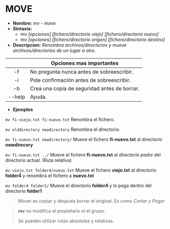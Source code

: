 # MOVE
* **Nombre:** _mv - move_
* **Sintaxis:** 
	* mv  _[opciones] [fichero/directorio viejo] [fichero/directorio nuevo]_
	* mv _[opciones] [fichero/directorio origen] [fichero/directorio destino]_
* **Descripcion:** _Renombra archivos/directorios y mueve archivos/directorios de un lugar a otro._

||Opciones mas importantes| 
| :---------: | --------- |
| -f|No pregunta nunca antes de sobreescribir.| 
| -i|Pide confirmación antes de sobreescribir.|
| -b|Crea una copia de seguridad antes de borrar.|
| --help|Ayuda.|

* **Ejemplos**

```mv fi-viejo.txt fi-nuevo.txt``` Renombra el fichero.

```mv olddirectory newdirectory``` Renombra el directorio.

```mv fi-nuevo.txt newdirectory/``` Mueve el fichero **fi-nuevo.txt** al directorio **newdirecory**

```mv fi-nuevo.txt ../``` Mueve el fichero **fi-nuevo.txt** al _directorio padre_ del directorio actual. (Ruta relativa)

```mv viejo.txt folder4/nuevo.txt``` Mueve el fichero **viejo.txt** al directorio **folder4** y renombra el fichero a **nuevo.txt** 

```mv folder4 folder1/``` Mueve el directorio **folder4** y lo pega dentro del directorio **folder1** 

> Mover es copiar y después borrar el original. Es como _Cortar y Pegar_

> **mv** no modifica el propietario ni el grupo.

> Se pueden utilizar rutas absolutas y relativas.
